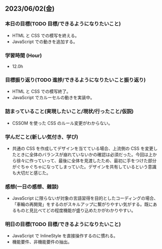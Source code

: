 ## 2023/06/02(金)

### 本日の目標(TODO 目標/できるようになりたいこと)

- HTML と CSS での模写を終える。
- JavaScript での動きを追加する。

### 学習時間 (Hour)

- 12.0h

### 目標振り返り(TODO 進捗/できるようになりたいこと振り返り)

- HTML と CSS での模写終了。
- JavaScript でカルーセルの動きを実装中。

### 詰まっていること(実現したいこと/現状/行ったこと/仮説)

- CSSOM を使った CSS のルール変更がわからない。

### 学んだこと(新しい気付き、学び)

- 共通の CSS を作成してデザインを当てている場合、上流側の CSS を変更したときに全体のバランスが崩れていないかの確認は必須だった。今回は上から徐々に作っていって、最後に全体を見渡したため、最初に手をつけた部分がぐちゃぐちゃになってしまっていた。デザインを共有しているという意識も大切だと感じた。

### 感想(一日の感想、雜談)

- JavaScript に限らないが対象の言語習得を目的としたコーディングの場合、「車輪の再開発」をするのがスキルアップに繋がりやすい気がする。既にあるものと見比べてどの程度機能が盛り込めたかがわかりやすい。

### 明日の目標(TODO 目標/できるようになりたいこと)

- JavaScript で InlineStyle を直接操作するのに慣れる。
- 機能要件、非機能要件の抽出。

